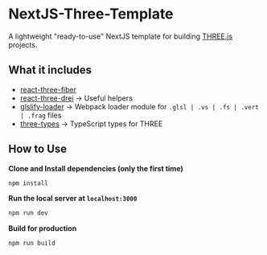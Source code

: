 # NextJS-Three-Template

A lightweight "ready-to-use" NextJS template for building [THREE.js](https://threejs.org/) projects.

## What it includes

* [react-three-fiber](https://github.com/pmndrs/react-three-fiber)
* [react-three-drei](https://github.com/pmndrs/drei) -> Useful helpers
* [glslify-loader](https://github.com/glslify/glslify-loader) -> Webpack loader module for `.glsl | .vs | .fs | .vert | .frag` files
* [three-types](https://github.com/three-types/three-ts-types) -> TypeScript types for THREE

## How to Use

**Clone and Install dependencies (only the first time)**
``` bash
npm install
```

**Run the local server at `localhost:3000`**
```bash
npm run dev
```

**Build for production**
```bash
npm run build
```